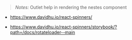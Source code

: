 > <i>Notes: </i> Outlet  help in rendering the nestes component 

- https://www.davidhu.io/react-spinners/

- https://www.davidhu.io/react-spinners/storybook/?path=/docs/rotateloader--main 